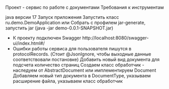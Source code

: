 Проект - сервис по работе с документами
Требования к инструментам

java версии 17
Запуск приложения
Запустить класс ru.demo.DemoApplication или Собрать с профилем jar-generate, запустить jar (java -jar demo-0.0.1-SNAPSHOT.jar)
* К проекту подключен Swagger http://localhost:8080/swagger-ui/index.html#/
* Ошибки работы сервиса для пользователя пишутся в protocolRecords. (Стоит @JsonIgnore, чтобы выходные данные соответствовали постановке)
Добавить новый вид документа для подсчета количество страниц
Создаем класс обработчик - наследуем от AbstractDocument или имплементируем Document
Добавляем новый тип документа в DocumentType, указываем расширение файла, указываем класс обработчик
